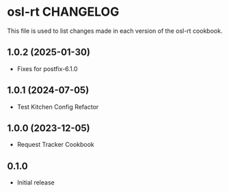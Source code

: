 # osl-rt CHANGELOG

This file is used to list changes made in each version of the osl-rt cookbook.

1.0.2 (2025-01-30)
------------------
- Fixes for postfix-6.1.0

1.0.1 (2024-07-05)
------------------
- Test Kitchen Config Refactor

1.0.0 (2023-12-05)
------------------
- Request Tracker Cookbook

## 0.1.0

- Initial release
